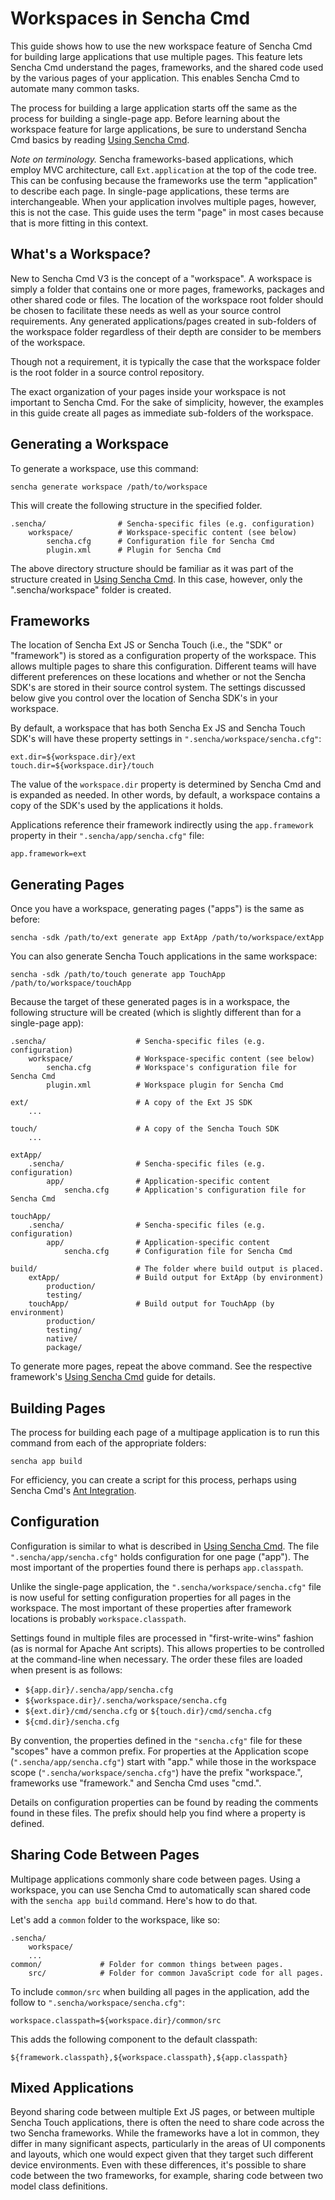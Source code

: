 # Workspaces in Sencha Cmd

This guide shows how to use the new workspace feature of Sencha Cmd for building large
applications that use multiple pages. This feature lets Sencha Cmd understand the pages,
frameworks, and the shared code used by the various pages of your application. This
enables Sencha Cmd to automate many common tasks.

The process for building a large application starts off the same as the process for
building a single-page app. Before learning about the workspace feature for large
applications, be sure to understand Sencha Cmd basics by reading
[Using Sencha Cmd](#!/guide/command_app). 

*Note on terminology.* Sencha frameworks-based applications, which employ MVC architecture,
call `Ext.application` at the top of the code tree. This can be confusing because the
frameworks use the term "application" to describe each page. In single-page applications,
these terms are interchangeable. When your application involves multiple pages, however,
this is not the case. This guide uses the term "page" in most cases because that is more
fitting in this context.

## What's a Workspace?

New to Sencha Cmd V3 is the concept of a "workspace". A workspace is simply a folder that
contains one or more pages, frameworks, packages and other shared code or files. The
location of the workspace root folder should be chosen to facilitate these needs as well
as your source control requirements. Any generated applications/pages created in sub-folders
of the workspace folder regardless of their depth are consider to be members of the workspace.

Though not a requirement, it is typically the case that the workspace folder is the root
folder in a source control repository.

The exact organization of your pages inside your workspace is not important to Sencha Cmd.
For the sake of simplicity, however, the examples in this guide create all pages as immediate
sub-folders of the workspace.

## Generating a Workspace

To generate a workspace, use this command:

    sencha generate workspace /path/to/workspace

This will create the following structure in the specified folder.

    .sencha/                # Sencha-specific files (e.g. configuration)
        workspace/          # Workspace-specific content (see below)
            sencha.cfg      # Configuration file for Sencha Cmd
            plugin.xml      # Plugin for Sencha Cmd

The above directory structure should be familiar as it was part of the structure created in
[Using Sencha Cmd](#!/guide/command_app). In this case, however, only the ".sencha/workspace"
folder is created.

## Frameworks

The location of Sencha Ext JS or Sencha Touch (i.e., the "SDK" or "framework") is stored
as a configuration property of the workspace. This allows multiple pages to share this
configuration. Different teams will have different preferences on these locations and
whether or not the Sencha SDK's are stored in their source control system. The settings
discussed below give you control over the location of Sencha SDK's in your workspace.

By default, a workspace that has both Sencha Ex JS and Sencha Touch SDK's will have these
property settings in `".sencha/workspace/sencha.cfg"`:

    ext.dir=${workspace.dir}/ext
    touch.dir=${workspace.dir}/touch

The value of the `workspace.dir` property is determined by Sencha Cmd and is expanded as
needed. In other words, by default, a workspace contains a copy of the SDK's used by the
applications it holds.

Applications reference their framework indirectly using the `app.framework` property in
their `".sencha/app/sencha.cfg"` file:

    app.framework=ext

## Generating Pages

Once you have a workspace, generating pages ("apps") is the same as before:

    sencha -sdk /path/to/ext generate app ExtApp /path/to/workspace/extApp

You can also generate Sencha Touch applications in the same workspace:

    sencha -sdk /path/to/touch generate app TouchApp /path/to/workspace/touchApp

Because the target of these generated pages is in a workspace, the following structure
will be created (which is slightly different than for a single-page app):

    .sencha/                    # Sencha-specific files (e.g. configuration)
        workspace/              # Workspace-specific content (see below)
            sencha.cfg          # Workspace's configuration file for Sencha Cmd
            plugin.xml          # Workspace plugin for Sencha Cmd

    ext/                        # A copy of the Ext JS SDK
        ...

    touch/                      # A copy of the Sencha Touch SDK
        ...

    extApp/
        .sencha/                # Sencha-specific files (e.g. configuration)
            app/                # Application-specific content
                sencha.cfg      # Application's configuration file for Sencha Cmd

    touchApp/
        .sencha/                # Sencha-specific files (e.g. configuration)
            app/                # Application-specific content
                sencha.cfg      # Configuration file for Sencha Cmd

    build/                      # The folder where build output is placed.
        extApp/                 # Build output for ExtApp (by environment)
            production/
            testing/
        touchApp/               # Build output for TouchApp (by environment)
            production/
            testing/
            native/
            package/

To generate more pages, repeat the above command. See the respective framework's
[Using Sencha Cmd](#!/guide/command_app) guide for details.

## Building Pages

The process for building each page of a multipage application is to run this command
from each of the appropriate folders:

    sencha app build

For efficiency, you can create a script for this process, perhaps using Sencha Cmd's
[Ant Integration](#!/guide/command_ant).

## Configuration

Configuration is similar to what is described in [Using Sencha Cmd](#!/guide/command_app).
The file `".sencha/app/sencha.cfg"` holds configuration for one page ("app"). The most
important of the properties found there is perhaps `app.classpath`.

Unlike the single-page application, the `".sencha/workspace/sencha.cfg"` file is now useful
for setting configuration properties for all pages in the workspace. The most important
of these properties after framework locations is probably `workspace.classpath`.

Settings found in multiple files are processed in "first-write-wins" fashion (as is normal
for Apache Ant scripts). This allows properties to be controlled at the command-line when
necessary. The order these files are loaded when present is as follows:

 - `${app.dir}/.sencha/app/sencha.cfg`
 - `${workspace.dir}/.sencha/workspace/sencha.cfg`
 - `${ext.dir}/cmd/sencha.cfg` or `${touch.dir}/cmd/sencha.cfg`
 - `${cmd.dir}/sencha.cfg`

By convention, the properties defined in the `"sencha.cfg"` file for these "scopes" have
a common prefix. For properties at the Application scope (`".sencha/app/sencha.cfg"`)
start with "app." while those in the workspace scope (`".sencha/workspace/sencha.cfg"`)
have the prefix "workspace.", frameworks use "framework." and Sencha Cmd uses "cmd.".

Details on configuration properties can be found by reading the comments found in these
files. The prefix should help you find where a property is defined.

## Sharing Code Between Pages

Multipage applications commonly share code between pages. Using a workspace, you can use
Sencha Cmd to automatically scan shared code with the `sencha app build` command. Here's
how to do that.

Let's add a `common` folder to the workspace, like so:

    .sencha/
        workspace/
        ...
    common/             # Folder for common things between pages.
        src/            # Folder for common JavaScript code for all pages.

To include `common/src` when building all pages in the application, add the follow to
`".sencha/workspace/sencha.cfg"`:

    workspace.classpath=${workspace.dir}/common/src

This adds the following component to the default classpath:

    ${framework.classpath},${workspace.classpath},${app.classpath}

## Mixed Applications

Beyond sharing code between multiple Ext JS pages, or between multiple Sencha Touch
applications, there is often the need to share code across the two Sencha frameworks.
While the frameworks have a lot in common, they differ in many significant aspects,
particularly in the areas of UI components and layouts, which one would expect given that
they target such different device environments. Even with these differences, it's possible
to share code between the two frameworks, for example, sharing code between two model
class definitions.
